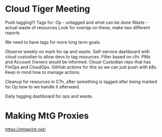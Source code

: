# Cloud Tiger Meeting
Push tagging!!!
 Tags for:
   Op - untagged and what can be done
   Waste - actual waste of resources
   Look for overlap on these, make two different reports

We need to have tags for more long term goals.

Observe weekly on mark for op and waste.
Self-service dashboard with cloud custodian to allow devs to tag resources.
Filter based on cfn.
PMs and Account Owners would be informed.
Cloud-Custodian repo that has FinOps and CloudOps.
GitHub actions for this so we can just push with k8s. Keep in mind how to manage actions.

Cleanup for resources in C7n, after something is tagged after being marked for Op how to we handle it afterward.

Daily tagging dashboard for ops and waste.

# Making MtG Proxies
https://mtgprint.net/
